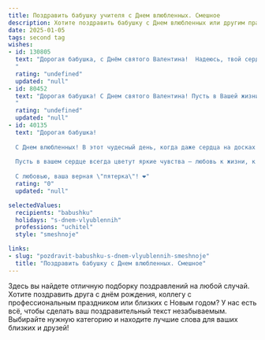 ```yaml
---
title: Поздравить бабушку учителя с Днем влюбленных. Смешное
description: Хотите поздравить бабушку с Днем влюбленных или другим праздником? Наш ИИ создаст незабываемое поздравление, а вы обязательно выделитесь среди других.  
date: 2025-01-05
tags: second tag
wishes:
- id: 130805
  text: "Дорогая бабушка, с Днём святого Валентина!  Надеюсь, твой сердечный роман с любимым креслом и вязанием бурно продолжается! Пусть любовь согревает тебя так же сильно, как твои горячие пирожки согревают наши души (и наши животики!).  Желаю тебе океан нежности, а также  тишины и покоя –  чтобы никто не мешал наслаждаться заслуженным отдыхом!
  "
  rating: "undefined"
  updated: "null"
- id: 80452
  text: "Дорогая бабушка! С Днем святого Валентина! Пусть в Вашей жизни царит не только любовь к ученикам, но и  к себе – самой лучшей учительнице на свете!  Пусть Ваше сердце будет полным  не только знаний, но и  ярких, смешных моментов!
  "
  rating: "undefined"
  updated: "null"
- id: 40135
  text: "Дорогая бабушка!
  
  С Днем влюбленных! В этот чудесный день, когда даже сердца на досках для рисования в вашем классе начинают стучать от любви, хочу пожелать вам, чтобы в ваших уроках было как можно меньше \"двойкников\" и как можно больше \"влюбленных\"! Пусть ваши ученики на «любовь» пишут не только на уроках, но и на контрольных, а вы, как настоящий учитель, ставьте им за это «пятерки» с сердечками!
  
  Пусть в вашем сердце всегда цветут яркие чувства – любовь к жизни, к семье и, конечно, к вашим любимым ученикам. Желаю, чтобы романтика кружила вас, как вы когда-то кружили нас с вами на уроках танцев!
  
  С любовью, ваша верная \"пятерка\"! ❤️"
  rating: "0"
  updated: "null"

selectedValues:
  recipients: "babushku"
  holidays: "s-dnem-vlyublennih"
  professions: "uchitel"
  style: "smeshnoje"

links:
- slug: "pozdravit-babushku-s-dnem-vlyublennih-smeshnoje"
  title: "Поздравить бабушку с Днем влюбленных. Смешное"
---
```


Здесь вы найдете отличную подборку поздравлений на любой случай. 
Хотите поздравить друга с днём рождения, коллегу с профессиональным праздником или близких с Новым годом? У нас есть всё, чтобы сделать ваш поздравительный текст незабываемым. Выбирайте нужную категорию и находите лучшие слова для ваших близких и друзей!

